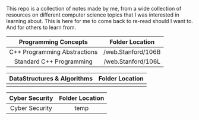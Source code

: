 This repo is a collection of notes made by me, from a wide collection of resources on different computer science topics that I was interested in learning about. This is here for me to come back to re-read should I want to. And for others to learn from.

| Programming Concepts    |      Folder Location      |
|:----------:|:-------------:|
| C++ Programming Abstractions | /web.Stanford/106B |
| Standard C++ Programming |  /web.Stanford/106L |


| DataStructures & Algorithms    |      Folder Location      |
|:----------:|:-------------:|
|  |   |


| Cyber Security    |      Folder Location      |
|:----------:|:-------------:|
| Cyber Security | temp |